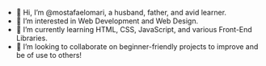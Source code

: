 - 👋 Hi, I’m @mostafaelomari, a husband, father, and avid learner.
- 👀 I’m interested in Web Development and Web Design.
- 🌱 I’m currently learning HTML, CSS, JavaScript, and various Front-End Libraries.
- 💞️ I’m looking to collaborate on beginner-friendly projects to improve and be of use to others!

<!---
mostafaelomari/mostafaelomari is a ✨ special ✨ repository because its `README.md` (this file) appears on your GitHub profile.
You can click the Preview link to take a look at your changes.
--->
